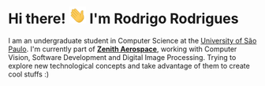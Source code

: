 # Hi there! <img src="icons/Hi.gif" width="35" /> I'm Rodrigo Rodrigues

I am an undergraduate student in Computer Science at the [University of São Paulo](https://www5.usp.br/). I'm currently part of **[Zenith Aerospace](https://github.com/zenitheesc)**, working with Computer Vision, Software Development and Digital Image Processing. Trying to explore new technological concepts and take advantage of them to create cool stuffs :)
